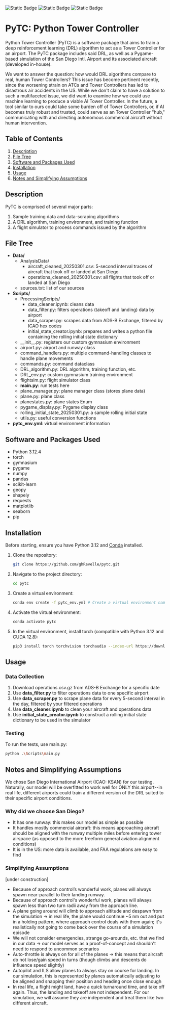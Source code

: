 <!-- badges: start -->

![Static Badge](https://img.shields.io/badge/lifecycle-wip-red)
![Static Badge](https://img.shields.io/badge/license-MIT-white)
![Static Badge](https://img.shields.io/badge/python-3.12.4-blue)

<!-- badges: end -->

# PyTC: Python Tower Controller 

Python Tower Controller (PyTC) is a software package that aims to train a deep reinforcement learning (DRL) algorithm to act as a Tower Controller for an airport. The PyTC package includes said DRL, as well as a Pygame-based simulation of the San Diego Intl. Airport and its associated aircraft (developed in-house).

We want to answer the question: how would DRL algorithms compare to real, human Tower Controllers? This issue has become pertinent recently, since the worsening strain on ATCs and Tower Controllers has led to disastrous air accidents in the US. While we don't claim to have a solution to such a multifaceted issue, we did want to examine how we could use machine learning to produce a viable AI Tower Controller. In the future, a tool similar to ours could take some burden off of Tower Controllers, or, if AI becomes truly robust and trusted, could serve as an Tower Controller "hub," communicating with and directing autonomous commercial aircraft without human intervention.

## Table of Contents
1. [Description](#description)
2. [File Tree](#file-tree)
3. [Software and Packages Used](#software-and-packages-used)
4. [Installation](#installation)
5. [Usage](#usage)
6. [Notes and Simplifying Assumptions](#notes-and-simplifying-assumptions)

## Description  

PyTC is comprised of several major parts:  
1. Sample training data and data-scraping algorithms
2. A DRL algorithm, training environment, and training function
3. A flight simulator to process commands issued by the algorithm

## File Tree  

- **Data/**
    - AnalysisData/
        - aircraft_cleaned_20250301.csv: 5-second interval traces of aircraft that took off or landed at San Diego
        - operations_cleaned_20250301.csv: all flights that took off or landed at San Diego
    - sources.txt: list of our sources
- **Scripts/**
    - ProcessingScripts/
        - data_cleaner.ipynb: cleans data
        - data_filter.py: filters operations (takeoff and landing) data by airport
        - data_scraper.py: scrapes data from ADS-B Exchange, filtered by ICAO hex codes
        - initial_state_creator.ipynb: prepares and writes a python file containing the rolling initial state dictionary
    - \_\_init\_\_.py: registers our custom gymnasium environment
    - airport.py: airport and runway class
    - command_handlers.py: multiple command-handling classes to handle plane movements
    - commands.py: command dataclass
    - DRL_algorithm.py: DRL algorithm, training function, etc.
    - DRL_env.py: custom gymnasium training environment
    - flightsim.py: flight simulator class
    - **main.py**: run tests here
    - plane_manager.py: plane manager class (stores plane data)
    - plane.py: plane class
    - planestates.py: plane states Enum
    - pygame_display.py: Pygame display class
    - rolling_initial_state_20250301.py: a sample rolling initial state
    - utils.py: useful conversion functions
- **pytc_env.yml**: virtual environment information

## Software and Packages Used

- Python 3.12.4
- torch
- gymnasium
- pygame
- numpy
- pandas
- scikit-learn
- geopy
- shapely
- requests
- matplotlib
- seaborn
- pip

## Installation

Before starting, ensure you have Python 3.12 and [Conda](https://docs.conda.io/projects/conda/en/latest/user-guide/install/index.html) installed.
1. Clone the repository:  
   ```bash
   git clone https://github.com/ghRevelle/pytc.git
    ``` 
2. Navigate to the project directory:  
   ```bash
   cd pytc
   ```
3. Create a virtual environment:  
   ```bash
   conda env create -f pytc_env.yml # Create a virtual environment named 'pytc'
   ```
4. Activate the virtual environment:  
   ```bash
   conda activate pytc
   ```
5. In the virtual environment, install torch (compatible with Python 3.12 and CUDA 12.8):
   ```bash
   pip3 install torch torchvision torchaudio --index-url https://download.pytorch.org/whl/cu128
   ```

## Usage

### Data Collection  
1. Download operations.csv.gz from ADS-B Exchange for a specific date
2. Use **data_filter.py** to filter operations data to one specific airport
3. Use **data_scraper.py** to scrape plane data for every 5-second interval in the day, filtered by your filtered operations
4. Use **data_cleaner.ipynb** to clean your aircraft and operations data
5. Use **initial_state_creator.ipynb** to construct a rolling initial state dictionary to be used in the simulator

### Testing  
To run the tests, use main.py:
```bash
python .\Scripts\main.py
```
## Notes and Simplifying Assumptions

We chose San Diego International Airport (ICAO: KSAN) for our testing. Naturally, our model will be overfitted to work well for ONLY this airport--in real life, different airports could train a different version of the DRL suited to their specific airport conditions. 

### Why did we choose San Diego?  

- It has one runway: this makes our model as simple as possible
- It handles mostly commercial aircraft: this means approaching aircraft should be aligned with the runway multiple miles before entering tower airspace (as opposed to the more freeform general aviation alignment conditions)
- It is in the US: more data is available, and FAA regulations are easy to find

### Simplifying Assumptions
[under construction]

- Because of approach control’s wonderful work, planes will always spawn near-parallel to their landing runway.
- Because of approach control's wonderful work, planes will always spawn less than two turn radii away from the approach line.
- A plane going around will climb to approach altitude and despawn from the simulation -> in real life, the plane would continue ~5 nm out and put in a holding pattern, where approach control deals with them again; it's realistically not going to come back over the course of a simulation episode
- We will not consider emergencies, strange go-arounds, etc. that we find in our data -> our model serves as a proof-of-concept and shouldn't need to respond to uncommon scenarios
- Auto-throttle is always on for all of the planes -> this means that aircraft do not lose/gain speed in turns (though climbs and descents do influence speed slightly)
- Autopilot and ILS allow planes to always stay on course for landing. In our simulation, this is represented by planes automatically adjusting to be aligned and snapping their position and heading once close enough
- In real life, a flight might land, have a quick turnaround time, and take off again. Thus, the landing and takeoff are not independent. For our simulation, we will assume they are independent and treat them like two different aircraft.
